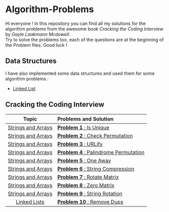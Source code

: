 # Algorithm-Problems
Hi everyone ! In this repository you can find all my solutions for the algorithm problems from the awesome book *Cracking the Coding Interview* by *Gayle Laakmann Mcdowell*.
</br>Try to solve the problems too, each of the questions are at the beginning of the Problem files.
Good luck ! 

## Data Structures
I have also implemented some data structures and used them for some algorithm problems :
- [Linked List](https://github.com/LBeast13/Algorithm-Problems/tree/master/Linked%20Lists/LinkedList.java) 

## Cracking the Coding Interview

|                                                  Topic                                                 |                                                        Problems and Solution                                                              | 
|:------------------------------------------------------------------------------------------------------:|:------------------------------------------------------------------------------------------------------------------------------------------|
| [Strings and Arrays](https://github.com/LBeast13/Algorithm-Problems/tree/master/String%20and%20Arrays) | [**Problem 1** : Is Unique](https://github.com/LBeast13/Algorithm-Problems/blob/master/String%20and%20Arrays/Problem1.java)               |
| [Strings and Arrays](https://github.com/LBeast13/Algorithm-Problems/tree/master/String%20and%20Arrays) | [**Problem 2** : Check Permutation](https://github.com/LBeast13/Algorithm-Problems/blob/master/String%20and%20Arrays/Problem2.java)       |
| [Strings and Arrays](https://github.com/LBeast13/Algorithm-Problems/tree/master/String%20and%20Arrays) | [**Problem 3** : URLify](https://github.com/LBeast13/Algorithm-Problems/blob/master/String%20and%20Arrays/Problem3.java)                  |
| [Strings and Arrays](https://github.com/LBeast13/Algorithm-Problems/tree/master/String%20and%20Arrays) | [**Problem 4** : Palindrome Permutation](https://github.com/LBeast13/Algorithm-Problems/blob/master/String%20and%20Arrays/Problem4.java)  |
| [Strings and Arrays](https://github.com/LBeast13/Algorithm-Problems/tree/master/String%20and%20Arrays) | [**Problem 5** : One Away](https://github.com/LBeast13/Algorithm-Problems/blob/master/String%20and%20Arrays/Problem5.java)                |
| [Strings and Arrays](https://github.com/LBeast13/Algorithm-Problems/tree/master/String%20and%20Arrays) | [**Problem 6** : String Compression](https://github.com/LBeast13/Algorithm-Problems/blob/master/String%20and%20Arrays/Problem6.java)      |
| [Strings and Arrays](https://github.com/LBeast13/Algorithm-Problems/tree/master/String%20and%20Arrays) | [**Problem 7** : Rotate Matrix](https://github.com/LBeast13/Algorithm-Problems/blob/master/String%20and%20Arrays/Problem7.java)           |
| [Strings and Arrays](https://github.com/LBeast13/Algorithm-Problems/tree/master/String%20and%20Arrays) | [**Problem 8** : Zero Matrix](https://github.com/LBeast13/Algorithm-Problems/blob/master/String%20and%20Arrays/Problem8.java)             |
| [Strings and Arrays](https://github.com/LBeast13/Algorithm-Problems/tree/master/String%20and%20Arrays) | [**Problem 9** : String Rotation](https://github.com/LBeast13/Algorithm-Problems/blob/master/String%20and%20Arrays/Problem9.java)         |
| [Linked Lists](https://github.com/LBeast13/Algorithm-Problems/tree/master/Linked%20Lists)              | [**Problem 10** : Remove Dups](https://github.com/LBeast13/Algorithm-Problems/blob/master/Linked%20Lists/Problem10.java)                  |
